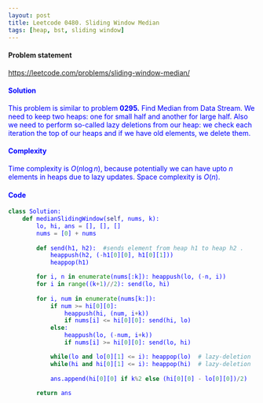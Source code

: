 ```yaml
---
layout: post
title: Leetcode 0480. Sliding Window Median
tags: [heap, bst, sliding window]
---
```


#### Problem statement

<a href="https://leetcode.com/problems/sliding-window-median/"> <font color = blue>https://leetcode.com/problems/sliding-window-median/

#### Solution
This problem is similar to problem **0295.** Find Median from Data Stream. We need to keep two heaps: one for small half and another for large half.
Also we need to perform so-called lazy deletions from our heap: we check each iteration the top of our heaps and if we have old elements, we delete them.

#### Complexity
Time complexity is $O(n\log n)$, because potentially we can have upto $n$ elements in heaps due to lazy updates. Space complexity is $O(n)$.

#### Code
```python
class Solution:
    def medianSlidingWindow(self, nums, k):
        lo, hi, ans = [], [], []
        nums = [0] + nums
        
        def send(h1, h2):  #sends element from heap h1 to heap h2 .
            heappush(h2, (-h1[0][0], h1[0][1]))
            heappop(h1)

        for i, n in enumerate(nums[:k]): heappush(lo, (-n, i))
        for i in range((k+1)//2): send(lo, hi)
        
        for i, num in enumerate(nums[k:]):
            if num >= hi[0][0]:
                heappush(hi, (num, i+k))
                if nums[i] <= hi[0][0]: send(hi, lo)
            else:
                heappush(lo, (-num, i+k))
                if nums[i] >= hi[0][0]: send(lo, hi)    

            while(lo and lo[0][1] <= i): heappop(lo)  # lazy-deletion
            while(hi and hi[0][1] <= i): heappop(hi)  # lazy-deletion
                
            ans.append(hi[0][0] if k%2 else (hi[0][0] - lo[0][0])/2)
            
        return ans
```
